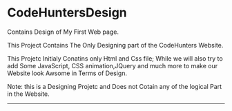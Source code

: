 # CodeHuntersDesign
Contains Design of My First Web page.

This Project Contains The Only Designing part of the CodeHunters Website.

This Projetc Initialy Conatins only Html and Css file; While we will also try to add Some JavaScript, CSS animation,JQuery and much more 
to make our Website look Awsome in Terms of Design.

Note: this is a Designing Projetc and Does not Cotain any of the logical Part in the Website.

---------------------------------------------------------------------------------------------------------------------------------------------

